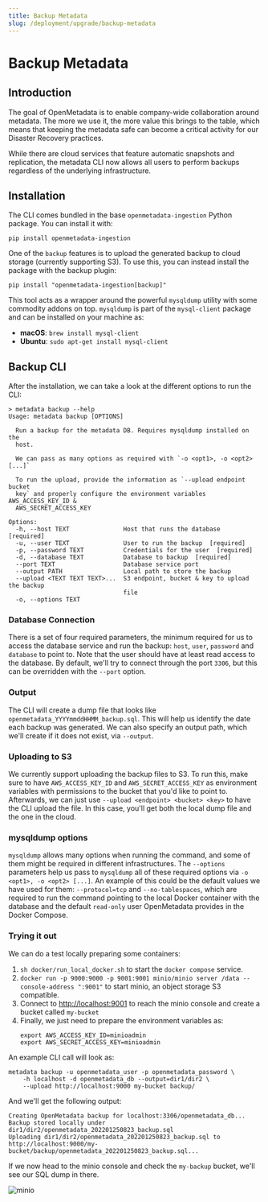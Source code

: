 ```yaml
---
title: Backup Metadata
slug: /deployment/upgrade/backup-metadata
---
```


# Backup Metadata

## Introduction

The goal of OpenMetadata is to enable company-wide collaboration around metadata. The more we use it, the more value
this brings to the table, which means that keeping the metadata safe can become a critical activity for our Disaster
Recovery practices.

While there are cloud services that feature automatic snapshots and replication, the metadata CLI
now allows all users to perform backups regardless of the underlying infrastructure.

## Installation

The CLI comes bundled in the base `openmetadata-ingestion` Python package. You can install it with:

```commandline
pip install openmetadata-ingestion
```

One of the `backup` features is to upload the generated backup to cloud storage (currently supporting S3). To use this,
you can instead install the package with the backup plugin:

```commandline
pip install "openmetadata-ingestion[backup]"
```

This tool acts as a wrapper around the powerful `mysqldump` utility with some commodity addons on top. `mysqldump` is part
of the `mysql-client` package and can be installed on your machine as:

- **macOS**: `brew install mysql-client`
- **Ubuntu**: `sudo apt-get install mysql-client`

## Backup CLI

After the installation, we can take a look at the different options to run the CLI:

```commandline
> metadata backup --help
Usage: metadata backup [OPTIONS]

  Run a backup for the metadata DB. Requires mysqldump installed on the
  host.

  We can pass as many options as required with `-o <opt1>, -o <opt2> [...]`

  To run the upload, provide the information as `--upload endpoint bucket
  key` and properly configure the environment variables AWS_ACCESS_KEY_ID &
  AWS_SECRET_ACCESS_KEY

Options:
  -h, --host TEXT               Host that runs the database  [required]
  -u, --user TEXT               User to run the backup  [required]
  -p, --password TEXT           Credentials for the user  [required]
  -d, --database TEXT           Database to backup  [required]
  --port TEXT                   Database service port
  --output PATH                 Local path to store the backup
  --upload <TEXT TEXT TEXT>...  S3 endpoint, bucket & key to upload the backup
                                file
  -o, --options TEXT
```

### Database Connection

There is a set of four required parameters, the minimum required for us to access the database service and run the
backup: `host`, `user`, `password` and `database` to point to. Note that the user should have at least read access to the
database. By default, we'll try to connect through the port `3306`, but this can be overridden with the `--port` option.

### Output

The CLI will create a dump file that looks like `openmetadata_YYYYmmddHHMM_backup.sql`. This will help us identify the
date each backup was generated. We can also specify an output path, which we'll create if it does not exist, via
`--output`.

### Uploading to S3

We currently support uploading the backup files to S3. To run this, make sure to have `AWS_ACCESS_KEY_ID` and
`AWS_SECRET_ACCESS_KEY` as environment variables with permissions to the bucket that you'd like to point to. Afterwards,
we can just use `--upload <endpoint> <bucket> <key>` to have the CLI upload the file. In this case, you'll get both the
local dump file and the one in the cloud.

### mysqldump options

`mysqldump` allows many options when running the command, and some of them might be required in different infrastructures.
The `--options` parameters help us pass to `mysqldump` all of these required options via `-o <opt1>, -o <opt2> [...]`. An
example of this could be the default values we have used for them: `--protocol=tcp` and `--no-tablespaces`, which are
required to run the command pointing to the local Docker container with the database and the default `read-only` user
OpenMetadata provides in the Docker Compose.

### Trying it out

We can do a test locally preparing some containers:

1. `sh docker/run_local_docker.sh` to start the `docker compose` service.
2. `docker run -p 9000:9000 -p 9001:9001 minio/minio server /data --console-address ":9001"` to start minio, an object
  storage S3 compatible. 
3. Connect to [http://localhost:9001](http://localhost:9001) to reach the minio console and create a bucket 
  called `my-bucket`
4. Finally, we just need to prepare the environment variables as:
    ```
    export AWS_ACCESS_KEY_ID=minioadmin
    export AWS_SECRET_ACCESS_KEY=minioadmin
    ```

An example CLI call will look as:

```commandline
metadata backup -u openmetadata_user -p openmetadata_password \
    -h localhost -d openmetadata_db --output=dir1/dir2 \
    --upload http://localhost:9000 my-bucket backup/
```

And we'll get the following output:

```commandline
Creating OpenMetadata backup for localhost:3306/openmetadata_db...
Backup stored locally under dir1/dir2/openmetadata_202201250823_backup.sql
Uploading dir1/dir2/openmetadata_202201250823_backup.sql to http://localhost:9000/my-bucket/backup/openmetadata_202201250823_backup.sql...
```

If we now head to the minio console and check the `my-backup` bucket, we'll see our SQL dump in there.

<Image src="/images/deployment/backup/minio-example.png" alt="minio"/>

